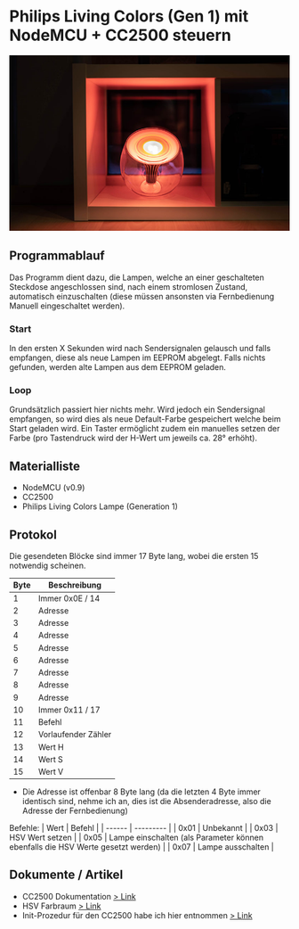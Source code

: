 # Philips Living Colors (Gen 1) mit NodeMCU + CC2500 steuern
<img src="./doc/header2.jpg"/>

## Programmablauf
Das Programm dient dazu, die Lampen, welche an einer geschalteten Steckdose angeschlossen sind, nach einem stromlosen Zustand, automatisch einzuschalten (diese müssen ansonsten via Fernbedienung Manuell eingeschaltet werden).
### Start
In den ersten X Sekunden wird nach Sendersignalen gelausch und falls empfangen, diese als neue Lampen im EEPROM abgelegt. Falls nichts gefunden, werden alte Lampen aus dem EEPROM geladen.
### Loop
Grundsätzlich passiert hier nichts mehr. Wird jedoch ein Sendersignal empfangen, so wird dies als neue Default-Farbe gespeichert welche beim Start geladen wird.
Ein Taster ermöglicht zudem ein manuelles setzen der Farbe (pro Tastendruck wird der H-Wert um jeweils ca. 28° erhöht).

## Materialliste
* NodeMCU (v0.9)
* CC2500
* Philips Living Colors Lampe (Generation 1)

## Protokol
Die gesendeten Blöcke sind immer 17 Byte lang, wobei die ersten 15 notwendig scheinen.

| Byte  | Beschreibung |
| ------ | --------- |
| 1  | Immer 0x0E / 14  |
| 2  | Adresse  |
| 3  | Adresse  |
| 4  | Adresse  |
| 5  | Adresse  |
| 6  | Adresse  |
| 7  | Adresse  |
| 8  | Adresse  |
| 9  | Adresse  |
| 10  | Immer 0x11 / 17  |
| 11  | Befehl   |
| 12  | Vorlaufender Zähler  |
| 13  | Wert H  |
| 14  | Wert S  |
| 15  | Wert V  |

* Die Adresse ist offenbar 8 Byte lang (da die letzten 4 Byte immer identisch sind, nehme ich an, dies ist die Absenderadresse, also die Adresse der Fernbedienung)

Befehle: 
| Wert  | Befehl |
| ------ | --------- |
| 0x01 | Unbekannt |
| 0x03 | HSV Wert setzen |
| 0x05 | Lampe einschalten (als Parameter können ebenfalls die HSV Werte gesetzt werden) |
| 0x07 | Lampe ausschalten |

## Dokumente / Artikel
* CC2500 Dokumentation [> Link](https://www.ti.com/lit/ds/swrs040c/swrs040c.pdf?ts=1604949563747)
* HSV Farbraum [> Link](https://de.wikipedia.org/wiki/HSV-Farbraum)
* Init-Prozedur für den CC2500 habe ich hier entnommen [> Link](http://meuk.spritesserver.nl/projects/livcol/)